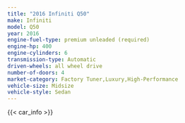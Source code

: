 ```yaml
---
title: "2016 Infiniti Q50"
make: Infiniti
model: Q50
year: 2016
engine-fuel-type: premium unleaded (required)
engine-hp: 400
engine-cylinders: 6
transmission-type: Automatic
driven-wheels: all wheel drive
number-of-doors: 4
market-category: Factory Tuner,Luxury,High-Performance
vehicle-size: Midsize
vehicle-style: Sedan
---
```


{{< car_info >}}
